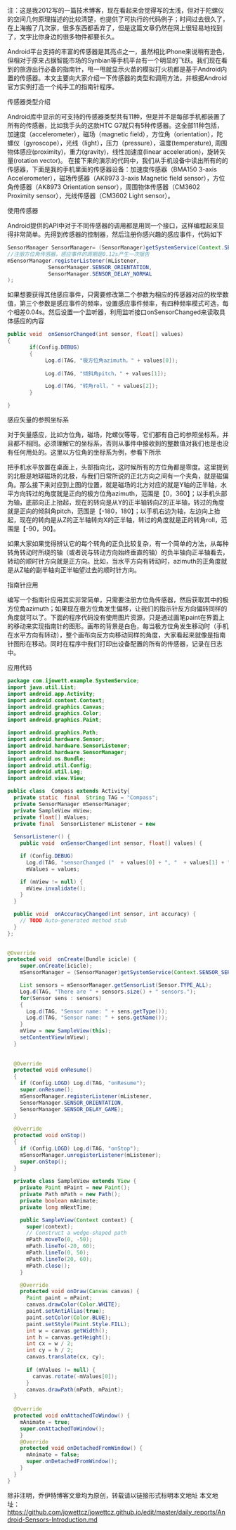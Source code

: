 注：这是我2012写的一篇技术博客，现在看起来会觉得写的太浅，但对于陀螺仪的空间几何原理描述的比较清楚，也提供了可执行的代码例子；时间过去很久了，在上海搬了几次家，很多东西都丢弃了，但是这篇文章仍然在网上很轻易地找到了，文字比你身边的很多物件都要长久。


Android平台支持的丰富的传感器是其亮点之一，虽然相比iPhone来说稍有逊色，但相对于原来占据智能市场的Synbian等手机平台有一个明显的飞跃。我们现在看到的旅游出行必备的指南针，甩一甩就显示火苗的模拟打火机都是基于Android内置的传感器。本文主要向大家介绍一下传感器的类型和调用方法，并根据Android官方实例打造一个纯手工的指南针程序。

传感器类型介绍

Android库中显示的可支持的传感器类型共有11种，但是并不是每部手机都装置了所有的传感器，比如我手头的这款HTC G7就只有5种传感器。这全部11种包括，加速度（accelerometer），磁场（magnetic field），方位角（orientation），陀螺仪（gyroscope），光线（light），压力（pressure），温度(temperature), 周围物体感应(proximity)，重力(gravity)，线性加速度(linear acceleration)，旋转矢量(rotation vector)。
在接下来的演示的代码中，我们从手机设备中读出所有的的传感器，下面是我的手机里面的传感器设备：加速度传感器（BMA150 3-axis Accelerometer），磁场传感器（AK8973 3-axis Magnetic field sensor），方位角传感器（AK8973 Orientation sensor），周围物体传感器（CM3602 Proximity sensor），光线传感器（CM3602 Light sensor）。

使用传感器

Android提供的API中对于不同传感器的调用都是用同一个接口，这样编程起来显得非常简单。先得到传感器的控制器，然后注册你感兴趣的感应事件，代码如下

```JAVA
SensorManager SensorManager= (SensorManager)getSystemService(Context.SENSOR_SERVICE);
//注册方位角传感器，感应事件的周期是0.12s产生一次报告
mSensorManager.registerListener(mListener,
             SensorManager.SENSOR_ORIENTATION,
             SensorManager.SENSOR_DELAY_NORMAL
);
```

如果想要获得其他感应事件，只需要修改第二个参数为相应的传感器对应的枚举数值，第三个参数是感应事件的频率，设置感应事件频率，有四种频率模式可选，每个相差0.04s。然后设置一个监听器，利用监听接口onSensorChanged来读取具体感应的内容
```JAVA
public void  onSensorChanged(int sensor, float[] values)
{
       if(Config.DEBUG)
       {
            Log.d(TAG, "极方位角azimuth，" + values[0]);
 
            Log.d(TAG, "倾斜角pitch，" + values[1]);

            Log.d(TAG, "转角roll，" + values[2]);
       }

}
```
感应矢量的参照坐标系

对于矢量感应，比如方位角，磁场，陀螺仪等等，它们都有自己的参照坐标系，并且都不相同。必须理解它的坐标系，否则从事件中接收到的整数值对我们也是也没有任何用处的。这里以方位角的坐标系为例，参看下所示

把手机水平放置在桌面上，头部指向北，这时候所有的方位角都是零度。这里提到的北极是地球磁场的北极，与我们日常所说的正北方向之间有一个夹角，就是磁偏角。那么接下来对应到上图的位置，就是磁场的北方对应的就是Y轴的正半轴，水平方向转过的角度就是正向的极方位角azimuth，范围是【0，360】；以手机头部为轴，底部向正上抬起，现在的转向是从Y的正半轴转向Z的正半轴，转过的角度就是正向的倾斜角pitch，范围是【-180，180】；以手机右边为轴，左边向上抬起，现在的转向是从Z的正半轴转向X的正半轴，转过的角度就是正的转角roll，范围是【-90，90】。

如果大家如果觉得辨认它的每个转角的正负比较复杂，有一个简单的方法，从每种转角转动时所绕的轴（或者说与转动方向始终垂直的轴）的负半轴向正半轴看去，转动的顺时针方向就是正方向。比如，当水平方向有转动时，azimuth的正角度就是从Z轴的副半轴向正半轴望过去的顺时针方向。

指南针应用

编写一个指南针应用其实非常简单，只需要注册方位角传感器，然后获取其中的极方位角azimuth；如果现在极方位角发生偏移，让我们的指示针反方向偏转同样的角度就可以了。下面的程序代码没有使用图片资源，只是通过画笔paint在界面上的移动来实现指南针的图形。画布的背景是白色，每当极方位角发生移动时（手机在水平方向有转动），整个画布向反方向移动同样的角度，大家看起来就像是指南针图形在移动。同时在程序中我们打印出设备配置的所有的传感器，记录在日志中。

应用代码

```JAVA
package com.ijowett.example.SystemService;
import java.util.List;
import android.app.Activity;
import android.content.Context;
import android.graphics.Canvas;
import android.graphics.Color;
import android.graphics.Paint;

import android.graphics.Path;
import android.hardware.Sensor;
import android.hardware.SensorListener;
import android.hardware.SensorManager;
import android.os.Bundle;
import android.util.Config;
import android.util.Log;
import android.view.View;

public class  Compass extends Activity{
  private static  final  String TAG = "Compass";
  private SensorManager mSensorManager;
  private SampleView mView;
  private float[] mValues;
  private final  SensorListener mListener = new
  
  SensorListener() {
    public void  onSensorChanged(int sensor, float[] values) {

    if (Config.DEBUG)
      Log.d(TAG, "sensorChanged ("  + values[0] + ", "  + values[1] + ", "  + values[2] + ")");
      mValues = values;

    if (mView != null) {
      mView.invalidate();
    }
  }

  public void  onAccuracyChanged(int sensor, int accuracy) {
    // TODO Auto-generated method stub
  }
};

 
@Override
protected void  onCreate(Bundle icicle) {
    super.onCreate(icicle);
    mSensorManager = (SensorManager)getSystemService(Context.SENSOR_SERVICE);

    List sensors = mSensorManager.getSensorList(Sensor.TYPE_ALL);
    Log.d(TAG, "There are " + sensors.size() + " sensors.");
    for(Sensor sens : sensors)
    {
      Log.d(TAG, "Sensor name: " + sens.getType());
      Log.d(TAG, "Sensor name: " + sens.getName());
    }
    mView = new SampleView(this);
    setContentView(mView);
  }
  
  
  @Override
  protected void onResume()
  {
    if (Config.LOGD) Log.d(TAG, "onResume");
    super.onResume();
    mSensorManager.registerListener(mListener,
    SensorManager.SENSOR_ORIENTATION,
    SensorManager.SENSOR_DELAY_GAME);
  }
  
  @Override
  protected void onStop()
  {
    if (Config.LOGD) Log.d(TAG, "onStop");
    mSensorManager.unregisterListener(mListener);
    super.onStop();
  }
  
  private class SampleView extends View {
    private Paint mPaint = new Paint();
    private Path mPath = new Path();
    private boolean mAnimate;
    private long mNextTime;

    public SampleView(Context context) {
      super(context);
      // Construct a wedge-shaped path
      mPath.moveTo(0, -50);
      mPath.lineTo(-20, 60);
      mPath.lineTo(0, 50);
      mPath.lineTo(20, 60);
      mPath.close();
    }

    @Override 
    protected void onDraw(Canvas canvas) {
      Paint paint = mPaint;
      canvas.drawColor(Color.WHITE);
      paint.setAntiAlias(true);
      paint.setColor(Color.BLUE);
      paint.setStyle(Paint.Style.FILL);
      int w = canvas.getWidth();
      int h = canvas.getHeight();
      int cx = w / 2;
      int cy = h / 2;
      canvas.translate(cx, cy);
      
      if (mValues != null) {
        canvas.rotate(-mValues[0]);
      }
      canvas.drawPath(mPath, mPaint);
  }
  
  @Override
  protected void onAttachedToWindow() {
    mAnimate = true;
    super.onAttachedToWindow();
    }
    @Override
    protected void onDetachedFromWindow() {
      mAnimate = false;
      super.onDetachedFromWindow();
    }
  }
}
```

除非注明，乔伊特博客文章均为原创，转载请以链接形式标明本文地址
本文地址：https://github.com/jowettcz/jowettcz.github.io/edit/master/daily_reports/Android-Sensors-Introduction.md

